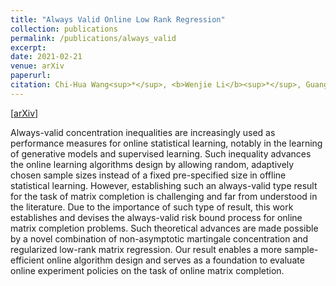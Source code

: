 ```yaml
---
title: "Always Valid Online Low Rank Regression"
collection: publications
permalink: /publications/always_valid
excerpt: 
date: 2021-02-21
venue: arXiv
paperurl:
citation: Chi-Hua Wang<sup>*</sup>, <b>Wenjie Li</b><sup>*</sup>, Guang Cheng.
---
```

[[arXiv]()]

Always-valid concentration inequalities are increasingly used as performance measures for online statistical learning, notably in the learning of generative models and supervised learning. Such inequality advances the online learning algorithms design by allowing random, adaptively chosen sample sizes instead of a fixed pre-specified size in offline statistical learning. However, establishing such an always-valid type result for the task of matrix completion is challenging and far from understood in the literature. Due to the importance of such type of result, this work establishes and devises the always-valid risk bound process for online matrix completion problems. Such theoretical advances are made possible by a novel combination of non-asymptotic martingale concentration and regularized low-rank matrix regression. Our result enables a more sample-efficient online algorithm design and serves as a foundation to evaluate online experiment policies on the task of online matrix completion.
